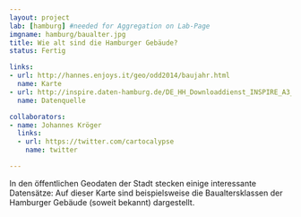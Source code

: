 ```yaml
---
layout: project
lab: [hamburg] #needed for Aggregation on Lab-Page
imgname: hamburg/baualter.jpg
title: Wie alt sind die Hamburger Gebäude?
status: Fertig

links:
- url: http://hannes.enjoys.it/geo/odd2014/baujahr.html
  name: Karte
- url: http://inspire.daten-hamburg.de/DE_HH_Downloaddienst_INSPIRE_A3_2_Gebaeude/ServiceFeed.xml
  name: Datenquelle

collaborators:
- name: Johannes Kröger
  links:
  - url: https://twitter.com/cartocalypse
    name: twitter

---
```


In den öffentlichen Geodaten der Stadt stecken einige interessante Datensätze: Auf dieser Karte sind beispielsweise die Baualtersklassen der Hamburger Gebäude (soweit bekannt) dargestellt.
